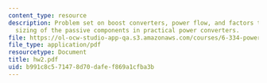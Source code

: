 ```yaml
---
content_type: resource
description: Problem set on boost converters, power flow, and factors that influence
  sizing of the passive components in practical power converters.
file: https://ol-ocw-studio-app-qa.s3.amazonaws.com/courses/6-334-power-electronics-spring-2007/b991c8c571478d70dafef869a1cfba3b_hw2.pdf
file_type: application/pdf
resourcetype: Document
title: hw2.pdf
uid: b991c8c5-7147-8d70-dafe-f869a1cfba3b
---
```

